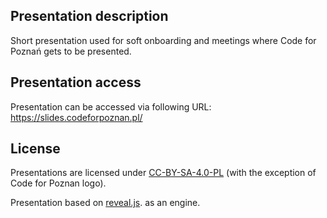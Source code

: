 ## Presentation description

Short presentation used for soft onboarding and meetings where Code for Poznań gets to be presented. 

## Presentation access

Presentation can be accessed via following URL:
https://slides.codeforpoznan.pl/

## License

Presentations are licensed under [CC-BY-SA-4.0-PL](https://creativecommons.org/licenses/by-sa/4.0/deed.pl) (with the exception of Code for Poznan logo).

Presentation based on [reveal.js](https://github.com/hakimel/reveal.js/). as an engine.
